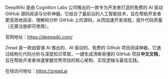 DeepWiki 是由 Cognition Labs 公司推出的一款专为开发者打造的免费的 AI 驱动 GitHub 源码阅读与分析神器。它结合了最前沿的人工智能技术，旨在帮助开发者更高效地阅读、理解和分析 GitHub 上的源码，从而加速开发进程，提升代码质量（无需注册即可使用）。

官网地址：https://deepwiki.com/

Zread 是一款由智谱 AI 推出的、AI 驱动的、免费的 Github 项目阅读神器，它通过结构化代码分析与深度知识萃取，一键生成清晰易懂的 GitHub 项目**中文文档**，旨在帮助开发者快速掌握优秀项目的核心架构、实现逻辑与最佳实践。

在线访问地址：https://zread.ai